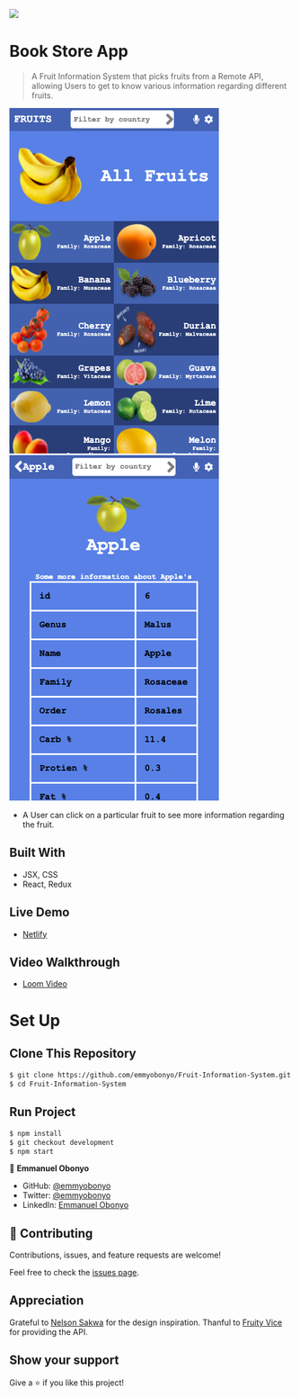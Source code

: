 ![](https://img.shields.io/badge/Microverse-blueviolet)

# Book Store App

> A Fruit Information System that picks fruits from a Remote API, allowing Users to get to know various information regarding different fruits.

![Home Page](./public/assets/home.png)
![Information Page](./public/assets/info.png)

- A User can click on a particular fruit to see more information regarding the fruit.

## Built With

- JSX, CSS
- React, Redux

## Live Demo

- [Netlify](https://fruitify-react-redux.netlify.app/)

## Video Walkthrough

- [Loom Video](https://www.loom.com/share/0a4e991e652f4944ab1a48214daa5350)

# Set Up
## Clone This Repository
```
$ git clone https://github.com/emmyobonyo/Fruit-Information-System.git
$ cd Fruit-Information-System
```

## Run Project
```
$ npm install
$ git checkout development
$ npm start
```

👤 **Emmanuel Obonyo**

- GitHub: [@emmyobonyo](https://github.com/emmyobonyo)
- Twitter: [@emmyobonyo](https://twitter.com/emmyobonyo)
- LinkedIn: [Emmanuel Obonyo](https://www.linkedin.com/in/emmanuel-obonyo-3728a2200/)
## 🤝 Contributing

Contributions, issues, and feature requests are welcome!

Feel free to check the [issues page](https://github.com/emmyobonyo/Fruit-Information-System/issues).

## Appreciation

Grateful to [Nelson Sakwa](https://www.behance.net/gallery/31579789/Ballhead-App-(Free-PSDs)) for the design inspiration.
Thanful to [Fruity Vice](https://www.fruityvice.com/api/fruit/all) for providing the API.

## Show your support

Give a ⭐️ if you like this project!
